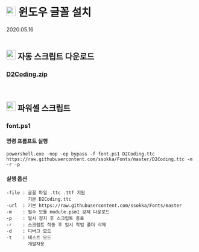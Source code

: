 # <img src="https://github.com/ssokka/Icons/blob/master/fonts.ico" width=25> 윈도우 글꼴 설치
2020.05.16
<br><br>

## <img src="https://github.com/ssokka/Icons/blob/master/zip.ico" width=25> 자동 스크립트 다운로드

### [D2Coding.zip](https://github.com/ssokka/Windows/blob/master/Font/D2Coding.zip?raw=true)
<br>

## <img src="https://github.com/ssokka/Icons/blob/master/powershell.ico" width=25> 파워셸 스크립트

### font.ps1

#### 명령 프롬프트 실행
```
powershell.exe -nop -ep bypass -f font.ps1 D2Coding.ttc https://raw.githubusercontent.com/ssokka/Fonts/master/D2Coding.ttc -m -r -p
```

#### 실행 옵션
```
-file : 글꼴 파일 .ttc .ttf 지원
        기본 D2Coding.ttc
-url  : 기본 https://raw.githubusercontent.com/ssokka/Fonts/master
-m    : 필수 모듈 module.psm1 강제 다운로드
-p    : 일시 정지 후 스크립트 종료
-r    : 스크립트 작동 후 임시 작업 폴더 삭제
-d    : 디버그 모드
-t    : 테스트 모드
        개발자용
```
